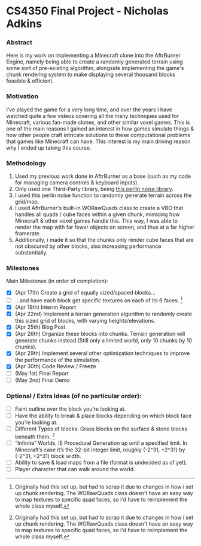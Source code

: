 
# CS4350 Final Project - Nicholas Adkins

### Abstract
Here is my work on implementing a Minecraft clone into the AftrBurner Engine, namely being able to create a randomly generated terrain using some sort of pre-existing algorithm, alongside implementing the game's chunk rendering system to make displaying several thousand blocks feasible & efficient.

### Motivation
I’ve played the game for a very long time, and over the years I have watched quite a few videos covering all the many techniques used for Minecraft, various fan-made clones, and other similar voxel games. This is one of the main reasons I gained an interest in how games simulate things & how other people craft intricate solutions to these computational problems that games like Minecraft can have. This interest is my main driving reason why I ended up taking this course.

### Methodology

1. Used my previous work done in AftrBurner as a base (such as my code for managing camera controls & keyboard inputs).
2. Only used one Third-Party library, being [this perlin noise library](https://github.com/Reputeless/PerlinNoise).
3. I used this perlin noise function to randomly generate terrain across the grid/map.
4. I used AftrBurner's built-in WORawQuads class to create a VBO that handles all quads / cube faces within a given chunk, mimicing how Minecraft & other voxel games handle this. This way, I was able to render the map with far fewer objects on screen, and thus at a far higher framerate.
5. Additionally, i made it so that the chunks only render cube faces that are not obscured by other blocks, also increasing performance substantially.

### Milestones
Main Milestones (in order of completion):
- [x] (Apr 17th) Create a grid of equally sized/spaced blocks...
- [ ] ...and have each block get specific textures on each of its 6 faces. [^1]
- [x] (Apr 18th) Interim Report
- [x] (Apr 22nd) Implement a terrain generation algorithm to randomly create this sized grid of blocks, with varying heights/elevations.
- [x] (Apr 25th) Blog Post
- [x] (Apr 26th) Organize these blocks into chunks. Terrain generation will generate chunks instead (Still only a limited world, only 10 chunks by 10 chunks).
- [x] (Apr 29th) Implement several other optimization techniques to improve the performance of the simulation.
- [x] (Apr 30th) Code Review / Freeze
- [ ] (May 1st) Final Report
- [ ] (May 2nd) Final Demo

### Optional / Extra Ideas (of no particular order):
- [ ] Faint outline over the block you’re looking at.
- [ ] Have the ability to break & place blocks depending on which block face you’re looking at.
- [ ] Different Types of blocks: Grass blocks on the surface & stone blocks beneath them. [^1]
- [ ] “Infinite” Worlds, IE Procedural Generation up until a specified limit. In Minecraft’s case it’s the 32-bit integer limit, roughly (-2^31, +2^31) by (-2^31, +2^31) block width.
- [ ] Ability to save & load maps from a file (format is undecided as of yet).
- [ ] Player character that can walk around the world.

[^1]: Originally had this set up, but had to scrap it due to changes in how i set up chunk rendering. The WORawQuads class doesn't have an easy way to map textures to specific quad faces, so i'd have to reimplement the whole class myself.
